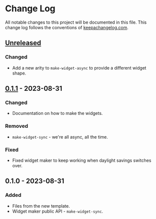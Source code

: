 # Change Log
All notable changes to this project will be documented in this file. This change log follows the conventions of [keepachangelog.com](http://keepachangelog.com/).

## [Unreleased]
### Changed
- Add a new arity to `make-widget-async` to provide a different widget shape.

## [0.1.1] - 2023-08-31
### Changed
- Documentation on how to make the widgets.

### Removed
- `make-widget-sync` - we're all async, all the time.

### Fixed
- Fixed widget maker to keep working when daylight savings switches over.

## 0.1.0 - 2023-08-31
### Added
- Files from the new template.
- Widget maker public API - `make-widget-sync`.

[Unreleased]: https://github.com/your-name/cljlox/compare/0.1.1...HEAD
[0.1.1]: https://github.com/your-name/cljlox/compare/0.1.0...0.1.1
